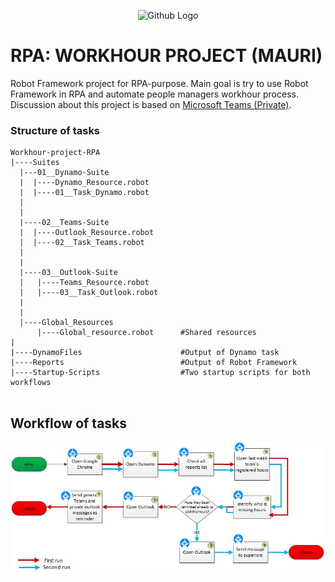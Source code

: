 <p align="center">
  <img src="https://upload.wikimedia.org/wikipedia/commons/thumb/e/e4/Robot-framework-logo.png/250px-Robot-framework-logo.png" width="256" title="Github Logo">
</p>

# RPA: WORKHOUR PROJECT (MAURI)
Robot Framework project for RPA-purpose. Main goal is try to use Robot Framework in RPA and automate people managers workhour process.
Discussion about this project is based on [Microsoft Teams (Private)](https://teams.microsoft.com/l/channel/19%3ad21dd15fdcff41a7b550a93d44110f67%40thread.skype/Elisa%2520Internal%2520case?groupId=b7597dea-5deb-4677-a5f4-e4af92f3b388&tenantId=bc70102e-bcef-408c-8acb-2ab01f1517ab).


### Structure of tasks
```
Workhour-project-RPA 
|----Suites
  |---01__Dynamo-Suite
  |  |----Dynamo_Resource.robot
  |  |----01__Task_Dynamo.robot	
  | 
  |  
  |----02__Teams-Suite
  |  |----Outlook_Resource.robot
  |  |----02__Task_Teams.robot	
  |  
  |
  |----03__Outlook-Suite
  |   |----Teams_Resource.robot
  |   |----03__Task_Outlook.robot
  |   
  |
  |----Global_Resources
      |----Global_resource.robot      #Shared resources
|
|----DynamoFiles                      #Output of Dynamo task
|----Reports                          #Output of Robot Framework
|----Startup-Scripts                  #Two startup scripts for both workflows


```

## Workflow of tasks

![workflow](https://github.com/niinakr/Work_Samples_Automation/blob/main/Workhour-project-RPA-RF/images/Flow%20Chart%20-%20Check%20weekly%20hours.jpg)


